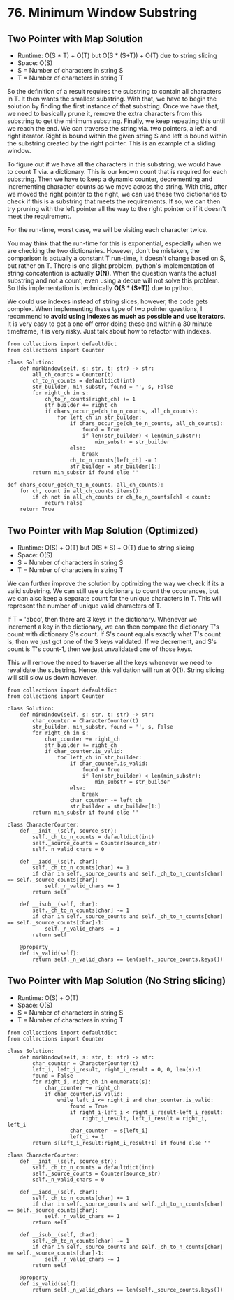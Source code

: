 # 76. Minimum Window Substring

## Two Pointer with Map Solution
- Runtime: O(S * T) + O(T) but O(S * (S+T)) + O(T) due to string slicing
- Space: O(S)
- S = Number of characters in string S
- T = Number of characters in string T

So the definition of a result requires the substring to contain all characters in T. It then wants the smallest substring.
With that, we have to begin the solution by finding the first instance of that substring.
Once we have that, we need to basically prune it, remove the extra characters from this substring to get the minimum substring.
Finally, we keep repeating this until we reach the end.
We can traverse the string via. two pointers, a left and right iterator.
Right is bound within the given string S and left is bound within the substring created by the right pointer.
This is an example of a sliding window.

To figure out if we have all the characters in this substring, we would have to count T via. a dictionary.
This is our known count that is required for each substring.
Then we have to keep a dynamic counter, decrementing and incrementing character counts as we move across the string.
With this, after we moved the right pointer to the right, we can use these two dictionaries to check if this is a substring that meets the requirements.
If so, we can then try pruning with the left pointer all the way to the right pointer or if it doesn't meet the requirement.

For the run-time, worst case, we will be visiting each character twice.

You may think that the run-time for this is exponential, especially when we are checking the two dictionaries.
However, don't be mistaken, the comparison is actually a constant T run-time, it doesn't change based on S, but rather on T.
There is one slight problem, python's implementation of string concatention is actually **O(N)**.
When the question wants the actual substring and not a count, even using a deque will not solve this problem.
So this implementation is technically **O(S * (S+T))** due to python.

We could use indexes instead of string slices, however, the code gets complex. 
When implementing these type of two pointer questions, I recommend to **avoid using indexes as much as possible and use iterators**.
It is very easy to get a one off error doing these and within a 30 minute timeframe, it is very risky.
Just talk about how to refactor with indexes.

```
from collections import defaultdict
from collections import Counter

class Solution:
    def minWindow(self, s: str, t: str) -> str:
        all_ch_counts = Counter(t)
        ch_to_n_counts = defaultdict(int)
        str_builder, min_substr, found = '', s, False
        for right_ch in s:
            ch_to_n_counts[right_ch] += 1
            str_builder += right_ch
            if chars_occur_ge(ch_to_n_counts, all_ch_counts):
                for left_ch in str_builder:
                    if chars_occur_ge(ch_to_n_counts, all_ch_counts):
                        found = True
                        if len(str_builder) < len(min_substr):
                            min_substr = str_builder
                    else:
                        break
                    ch_to_n_counts[left_ch] -= 1
                    str_builder = str_builder[1:]
        return min_substr if found else ''
        
def chars_occur_ge(ch_to_n_counts, all_ch_counts):
    for ch, count in all_ch_counts.items():
        if ch not in all_ch_counts or ch_to_n_counts[ch] < count:
            return False
    return True
```

## Two Pointer with Map Solution (Optimized)
- Runtime: O(S) + O(T) but O(S * S) + O(T) due to string slicing
- Space: O(S)
- S = Number of characters in string S
- T = Number of characters in string T

We can further improve the solution by optimizing the way we check if its a valid substring.
We can still use a dictionary to count the occurances, but we can also keep a separate count for the unique characters in T.
This will represent the number of unique valid characters of T.

If T = 'abcc', then there are 3 keys in the dictionary.
Whenever we increment a key in the dictionary, we can then compare the dictionary T's count with dictionary S's count. 
If S's count equals exactly what T's count is, then we just got one of the 3 keys validated. 
If we decrement, and S's count is T's count-1, then we just unvalidated one of those keys.

This will remove the need to traverse all the keys whenever we need to revalidate the substring.
Hence, this validation will run at O(1). String slicing will still slow us down however.

```
from collections import defaultdict
from collections import Counter

class Solution:
    def minWindow(self, s: str, t: str) -> str:
        char_counter = CharacterCounter(t)
        str_builder, min_substr, found = '', s, False
        for right_ch in s:
            char_counter += right_ch
            str_builder += right_ch
            if char_counter.is_valid:
                for left_ch in str_builder:
                    if char_counter.is_valid:
                        found = True
                        if len(str_builder) < len(min_substr):
                            min_substr = str_builder
                    else:
                        break
                    char_counter -= left_ch
                    str_builder = str_builder[1:]
        return min_substr if found else ''
        
class CharacterCounter:
    def __init__(self, source_str):
        self._ch_to_n_counts = defaultdict(int)
        self._source_counts = Counter(source_str)
        self._n_valid_chars = 0

    def __iadd__(self, char):
        self._ch_to_n_counts[char] += 1
        if char in self._source_counts and self._ch_to_n_counts[char] == self._source_counts[char]:
            self._n_valid_chars += 1
        return self
        
    def __isub__(self, char):
        self._ch_to_n_counts[char] -= 1
        if char in self._source_counts and self._ch_to_n_counts[char] == self._source_counts[char]-1:
            self._n_valid_chars -= 1
        return self
    
    @property
    def is_valid(self):
        return self._n_valid_chars == len(self._source_counts.keys())
```

## Two Pointer with Map Solution (No String slicing)
- Runtime: O(S) + O(T)
- Space: O(S)
- S = Number of characters in string S
- T = Number of characters in string T

```
from collections import defaultdict
from collections import Counter

class Solution:
    def minWindow(self, s: str, t: str) -> str:
        char_counter = CharacterCounter(t)
        left_i, left_i_result, right_i_result = 0, 0, len(s)-1
        found = False
        for right_i, right_ch in enumerate(s):
            char_counter += right_ch
            if char_counter.is_valid:
                while left_i <= right_i and char_counter.is_valid:
                    found = True
                    if right_i-left_i < right_i_result-left_i_result:
                        right_i_result, left_i_result = right_i, left_i
                    char_counter -= s[left_i]
                    left_i += 1
        return s[left_i_result:right_i_result+1] if found else ''
        
class CharacterCounter:
    def __init__(self, source_str):
        self._ch_to_n_counts = defaultdict(int)
        self._source_counts = Counter(source_str)
        self._n_valid_chars = 0

    def __iadd__(self, char):
        self._ch_to_n_counts[char] += 1
        if char in self._source_counts and self._ch_to_n_counts[char] == self._source_counts[char]:
            self._n_valid_chars += 1
        return self
        
    def __isub__(self, char):
        self._ch_to_n_counts[char] -= 1
        if char in self._source_counts and self._ch_to_n_counts[char] == self._source_counts[char]-1:
            self._n_valid_chars -= 1
        return self
    
    @property
    def is_valid(self):
        return self._n_valid_chars == len(self._source_counts.keys())
```
